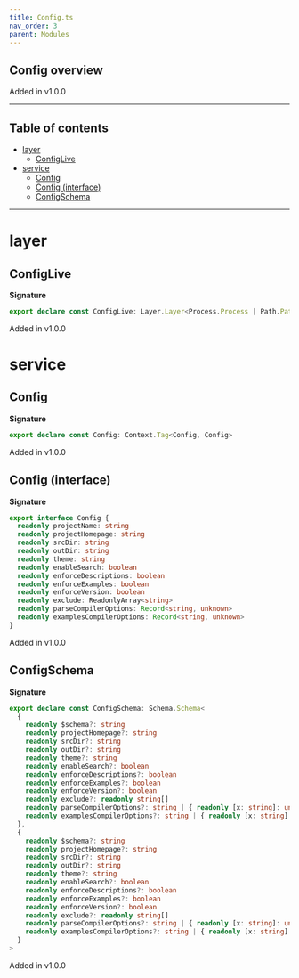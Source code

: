 ```yaml
---
title: Config.ts
nav_order: 3
parent: Modules
---
```


## Config overview

Added in v1.0.0

---

<h2 class="text-delta">Table of contents</h2>

- [layer](#layer)
  - [ConfigLive](#configlive)
- [service](#service)
  - [Config](#config)
  - [Config (interface)](#config-interface)
  - [ConfigSchema](#configschema)

---

# layer

## ConfigLive

**Signature**

```ts
export declare const ConfigLive: Layer.Layer<Process.Process | Path.Path | FileSystem.FileSystem, Error, Config>
```

Added in v1.0.0

# service

## Config

**Signature**

```ts
export declare const Config: Context.Tag<Config, Config>
```

Added in v1.0.0

## Config (interface)

**Signature**

```ts
export interface Config {
  readonly projectName: string
  readonly projectHomepage: string
  readonly srcDir: string
  readonly outDir: string
  readonly theme: string
  readonly enableSearch: boolean
  readonly enforceDescriptions: boolean
  readonly enforceExamples: boolean
  readonly enforceVersion: boolean
  readonly exclude: ReadonlyArray<string>
  readonly parseCompilerOptions: Record<string, unknown>
  readonly examplesCompilerOptions: Record<string, unknown>
}
```

Added in v1.0.0

## ConfigSchema

**Signature**

```ts
export declare const ConfigSchema: Schema.Schema<
  {
    readonly $schema?: string
    readonly projectHomepage?: string
    readonly srcDir?: string
    readonly outDir?: string
    readonly theme?: string
    readonly enableSearch?: boolean
    readonly enforceDescriptions?: boolean
    readonly enforceExamples?: boolean
    readonly enforceVersion?: boolean
    readonly exclude?: readonly string[]
    readonly parseCompilerOptions?: string | { readonly [x: string]: unknown }
    readonly examplesCompilerOptions?: string | { readonly [x: string]: unknown }
  },
  {
    readonly $schema?: string
    readonly projectHomepage?: string
    readonly srcDir?: string
    readonly outDir?: string
    readonly theme?: string
    readonly enableSearch?: boolean
    readonly enforceDescriptions?: boolean
    readonly enforceExamples?: boolean
    readonly enforceVersion?: boolean
    readonly exclude?: readonly string[]
    readonly parseCompilerOptions?: string | { readonly [x: string]: unknown }
    readonly examplesCompilerOptions?: string | { readonly [x: string]: unknown }
  }
>
```

Added in v1.0.0
